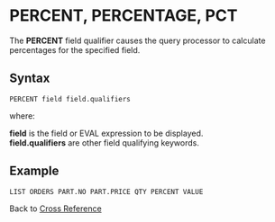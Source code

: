 # PERCENT, PERCENTAGE, PCT

<PageHeader />

The **PERCENT** field qualifier causes the query processor to calculate percentages for the specified field.  

## Syntax

```
PERCENT field field.qualifiers
```

where:

**field** is the field or EVAL expression to be displayed.  
**field.qualifiers** are other field qualifying keywords.

## Example

```
LIST ORDERS PART.NO PART.PRICE QTY PERCENT VALUE
```

Back to [Cross Reference](./../README.md)

<PageFooter />
